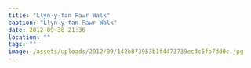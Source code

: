```yaml
---
title: "Llyn-y-fan Fawr Walk"
caption: "Llyn-y-fan Fawr Walk"
date: 2012-09-30 21:36
location: ""
tags: ""
image: /assets/uploads/2012/09/142b873953b1f4473739ec4c5fb7dd0c.jpg
---
```

